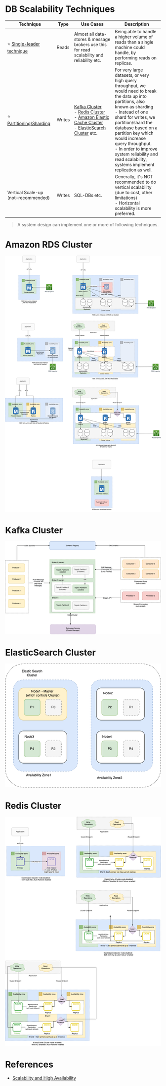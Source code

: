 # DB Scalability Techniques

| Technique                                                                                 | Type   | Use Cases                                                                                                                                                                                                                                                                                                                         | Description                                                                                                                                                                                                                                                                                                                                                                         |
|-------------------------------------------------------------------------------------------|--------|-----------------------------------------------------------------------------------------------------------------------------------------------------------------------------------------------------------------------------------------------------------------------------------------------------------------------------------|-------------------------------------------------------------------------------------------------------------------------------------------------------------------------------------------------------------------------------------------------------------------------------------------------------------------------------------------------------------------------------------|
| :star: [Single-leader technique](4_Consistency&Replication/SingleLeaderReplication.md) | Reads  | Almost all data-stores & message brokers use this for read scalability and reliability etc.                                                                                                                                                                                                                                       | Being able to handle a higher volume of reads than a single machine could handle, by performing reads on replicas.                                                                                                                                                                                                                                                                  |
| :star: [Partitioning/Sharding](/3_DatabaseServices/3_PartitioningSharding/Readme.md)      | Writes | [Kafka Cluster](../4_MessageBrokersEDA/Kafka/Readme.md)<br/>- [Redis Cluster](8_InMemory-Databases/Redis/RedisCluster.md)<br/>- [Amazon Elastic Cache Cluster](../2_AWSServices/6_DatabaseServices/AmazonElasticCache/ClusterMode.md)<br/>- [ElasticSearch Cluster](9_Search-Databases/ElasticSearch/Cluster.md) etc. | For very large datasets, or very high query throughput, we would need to break the data up into partitions, also known as sharding<br/>- Instead of one shard for writes, we partition/shard the database based on a partition key which would increase query throughput.<br/>- In order to improve system reliability and read scalability, systems implement replication as well. |
| Vertical Scale-up (not-recommended)                                                       | Writes | SQL-DBs etc.                                                                                                                                                                                                                                                                                                                      | Generally, it's NOT recommended to do vertical scalability (due to cost, other limitations) <br/>- Horizontal scalability is more preferred.                                                                                                                                                                                                                                        |

> A system design can implement one or more of following techniques.

# Amazon RDS Cluster

![](../2_AWSServices/6_DatabaseServices/AmazonRDS/assets/Multi-AZ/RDS-Multi-AZ-Replica.drawio.png)

# Kafka Cluster

![](../4_MessageBrokersEDA/Kafka/assets/Kafka-Architecture.drawio.png)

# ElasticSearch Cluster

![](9_Search-Databases/ElasticSearch/assests/ElasticSearch-Cluster.png)

# Redis Cluster

![](../2_AWSServices/6_DatabaseServices/AmazonElasticCache/assets/ElasticCache-Multi-AZ.drawio.png)

# References
- [Scalability and High Availability](https://dzone.com/refcardz/scalability)